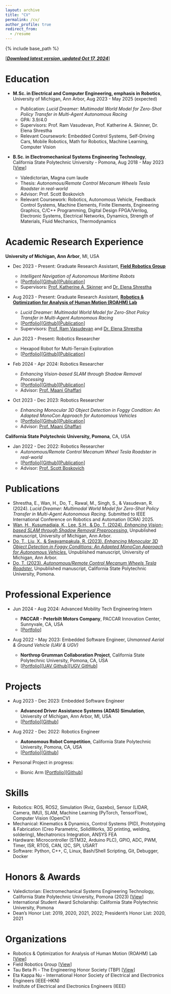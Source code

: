 ```yaml
---
layout: archive
title: "CV"
permalink: /cv/
author_profile: true
redirect_from:
  - /resume
---
```


{% include base_path %}

[[***Download latest version, updated Oct 17, 2024***](/files/TungDo_CurriculumVitae.pdf)]

Education
======
* **M.Sc. in Electrical and Computer Engineering, emphasis in Robotics**, University of Michigan, Ann Arbor, Aug 2023 - May 2025 (expected)
  * Publication: *Lucid Dreamer: Multimodal World Model for Zero-Shot Policy Transfer in Multi-Agent Autonomous Racing*
  * GPA: 3.9/4.0
  * Supervisors: Prof. Ram Vasudevan, Prof. Katherine A. Skinner, Dr. Elena Shrestha
  * Relevant Coursework: Embedded Control Systems, Self-Driving Cars, Mobile Robotics, Math for Robotics, Machine Learning, Computer Vision

* **B.Sc. in Electromechanical Systems Engineering Technology**, California State Polytechnic University - Pomona, Aug 2018 - May 2023 [[View](/images/eDiploma_official_.pdf)]
  * Valedictorian, Magna cum laude
  * Thesis: *Autonomous/Remote Control Mecanum Wheels Tesla Roadster in real-world*
  * Advisor: Prof. Scott Boskovich
  * Relevant Coursework: Robotics, Autonomous Vehicle, Feedback Control Systems, Machine Elements, Finite Elements, Engineering Graphics, C/C++ Programming, Digital Design FPGA/Verilog, Electronic Systems, Electrical Networks, Dynamics, Strength of Materials, Fluid Mechanics, Thermodynamics
<!-- * Ph.D in Version Control Theory, GitHub University, 2018 (expected) -->

Academic Research Experience
======
**University of Michigan, Ann Arbor**, MI, USA
* Dec 2023 - Present: Graduate Research Assistant, [**Field Robotics Group**](https://fieldrobotics.engin.umich.edu/team)
  * *Intelligent Navigation of Autonomous Maritime Robots*
  * [[Portfolio](https://sontung1010.github.io/portfolio/2024-04-25-portfolio/)][[Github]()][[Publication]()]
  * Supervisors: [Prof. Katherine A. Skinner](https://fieldrobotics.engin.umich.edu/team) and [Dr. Elena Shrestha](https://www.linkedin.com/in/elena-shrestha/)


* Aug 2023 - Present: Graduate Research Assistant, [**Robotics & Optimization for Analysis of Human Motion (ROAHM) Lab**](https://www.roahmlab.com/)
  * *Lucid Dreamer: Multimodal World Model for Zero-Shot Policy Transfer in Multi-Agent Autonomous Racing*
  * [[Portfolio](https://sontung1010.github.io/portfolio/2024-04-25-portfolio/)][[Github]()][[Publication]()]
  * Supervisors: [Prof. Ram Vasudevan](https://www.roahmlab.com/ram-personal) and [Dr. Elena Shrestha](https://www.linkedin.com/in/elena-shrestha/)

* Jun 2023 - Present: Robotics Researcher
  * Hexapod Robot for Multi-Terrain Exploration 
  * [[Portfolio](https://sontung1010.github.io/portfolio/2024-04-20-portfolio/)][[Github]()][[Publication]()]

* Feb 2024 - Apr 2024: Robotics Researcher
  * *Enhancing Vision-based SLAM through Shadow Removal Processing* 
  * [[Portfolio](https://sontung1010.github.io/portfolio/2024-04-19-portfolio/)][[Github](https://github.com/dyingplant/mobrob11)][[Publication](https://sontung1010.github.io/publication/2024-04-19-Enhancing-Vision-based-SLAM-through-Shadow-Removal-Processing)]
  * Advisor: [Prof. Maani Ghaffari](https://name.engin.umich.edu/people/ghaffari-maani/)

* Oct 2023 - Dec 2023: Robotics Researcher
  * *Enhancing Monocular 3D Object Detection in Foggy Condition: An Adapted MonoCon Approach for Autonomous Vehicles* 
  * [[Portfolio](https://sontung1010.github.io/portfolio/2023-12-12-portfolio/)][[Github](https://github.com/sontung1010/MonoCon-Monocular_3D_Object_Detection)][[Publication](https://sontung1010.github.io/publication/2023-12-10-Enhancing-Monocular-3D-Object-Detection-in-Foggy-Conditions)]
  * Advisor: [Prof. Maani Ghaffari](https://name.engin.umich.edu/people/ghaffari-maani/)

<!-- * 1/2023-4/2023: Researcher
  * FPGA Toolchain for MacOS [[Portfolio](https://sontung1010.github.io/portfolio/2023-04-16-portfolio/)][[MacOS Toolchain Github](https://github.com/sontung1010/MacOS-FPGA-Toolchain)][[Training GitHub](https://github.com/sontung1010/Courses-Training/tree/CPP_FPGA)] -->

**California State Polytechnic University, Pomona**, CA, USA
* Jan 2022 - Dec 2022: Robotics Researcher
  * *Autonomous/Remote Control Mecanum Wheel Tesla Roadster in real-world*
  * [[Portfolio](https://sontung1010.github.io/portfolio/2022-12-18-portfolio/)][[Github](https://github.com/sontung1010/Autonomous-Remote-Control-Mecanum-Wheel-Tesla-Roadster)][[Publication](https://sontung1010.github.io/publication/2023-12-14-Autonomous-RC_Mecanum_Wheels_Tesla_Roadster)]
  * Advisor: [Prof. Scott Boskovich](https://www.linkedin.com/in/scott-boskovich-phd-aa55b91/)


Publications
======
*	Shrestha, E., Wan, H., Do, T., Rawal, M., Singh, S., & Vasudevan, R. (2024). *Lucid Dreamer: Multimodal World Model for Zero-Shot Policy Transfer in Multi-Agent Autonomous Racing.* Submitted to IEEE International Conference on Robotics and Automation (ICRA) 2025.
*	[Wan, H., Kusumadjaja, K., Lee, S.H., & Do, T. (2024). *Enhancing Vision-based SLAM through Shadow Removal Preprocessing.*](https://sontung1010.github.io/publication/2024-04-19-Enhancing-Vision-based-SLAM-through-Shadow-Removal-Processing) Unpublished manuscript, University of Michigan, Ann Arbor.
*	[Do, T., Liu, X., & Swayampakula, R. (2023). *Enhancing Monocular 3D Object Detection in Foggy Conditions: An Adapted MonoCon Approach for Autonomous Vehicles.*](https://sontung1010.github.io/publication/2023-12-10-Enhancing-Monocular-3D-Object-Detection-in-Foggy-Conditions) Unpublished manuscript, University of Michigan, Ann Arbor.
*	[Do, T. (2023). *Autonomous/Remote Control Mecanum Wheels Tesla Roadster.*](https://sontung1010.github.io/publication/2023-12-14-Autonomous-RC_Mecanum_Wheels_Tesla_Roadster) Unpublished manuscript, California State Polytechnic University, Pomona.


Professional Experience
======
* Jun 2024 - Aug 2024: Advanced Mobility Tech Engineering Intern
  * **PACCAR - Peterbilt Motors Company**, PACCAR Innovation Center, Sunnyvale, CA, USA
  * [[Portfolio](https://sontung1010.github.io/portfolio/2024-08-20-portfolio/)]

* Aug 2022 - May 2023: Embedded Software Engineer, *Unmanned Aerial & Ground Vehicle (UAV & UGV)*
  * **Northrop Grumman Collaboration Project**, California State Polytechnic University, Pomona, CA, USA
  * [[Portfolio](https://sontung1010.github.io/portfolio/2023-05-29-portfolio/)][[UAV Github](https://github.com/sontung1010/Northrop_Grumman_UAV)][[UGV GitHub](https://github.com/sontung1010/Northrop_Grumman_UGV)]

<!-- * 5/2022-8/2022: Embedded Software Developer Intern 
  * FPT USA Corp. [[Github](https://github.com/sontung1010/FPT_USA_Intern_Roku_Development)]

* 5/2021-7/2021: Software Development Intern
  * Rakuna [[Github](https://github.com/sontung1010/Rakuna_Intern_Web_Development)]

* 9/2020-1/2021: Teaching Assistant
  * Prestige English Center  -->

Projects
======
* Aug 2023 - Dec 2023: Embedded Software Engineer
  * **Advanced Driver Assistance Systems (ADAS) Simulation**, University of Michigan, Ann Arbor, MI, USA
  * [[Portfolio](https://sontung1010.github.io/portfolio/2023-12-11-portfolio/)][[Github](https://github.com/sontung1010/Courses-Training/tree/UMich_Embedded_Control_Systems)]

* Aug 2022 - Dec 2022: Robotics Engineer
  * **Autonomous Robot Competition**, California State Polytechnic University, Pomona, CA, USA
  * [[Portfolio](https://sontung1010.github.io/portfolio/2022-12-15-portfolio/)][[Github](https://github.com/sontung1010/Autonomous-Robot-Competition)]

* Personal Project in progress: 
  * Bionic Arm [[Portfolio](https://sontung1010.github.io/portfolio/2023-06-01-portfolio/)][[Github]()]


<!-- * .vim setup [[.vim Github](https://github.com/sontung1010/.vim)][[vim_vscode GitHub](https://github.com/sontung1010/vim_vscode_setup)]
* This whole Portfolio website and special thanks to Minimal Mistakes -->

<!-- * 10/2022: Project Owner
  * Iron Man Helmet [[Portfolio](https://sontung1010.github.io/portfolio/2022-10-10-portfolio/)] -->

<!-- * Mini Projects [[Portfolio](https://sontung1010.github.io/portfolio/2018-08-22-portfolio/)] -->

<!-- Work Experience
======
  <ul>{% for post in site.portfolio reversed %}
    {% include archive-single-cv.html %}
  {% endfor %}</ul> -->
 
Skills
======
* Robotics: ROS, ROS2, Simulation (Rviz, Gazebo), Sensor (LIDAR, Camera, IMU), SLAM, Machine Learning (PyTorch, TensorFlow), Computer Vision (OpenCV)
* Mechanical: Kinematics & Dynamics, Control Systems (PID), Prototyping & Fabrication (Creo Parametric, SolidWorks, 3D printing, welding, soldering), Mechatronics Integration, ANSYS FEA
* Hardware: Microcontroller (STM32, Arduino PLC), GPIO, ADC, PWM, Timer, ISR, RTOS, CAN, I2C, SPI, USART
* Software: Python, C++, C, Linux, Bash/Shell Scripting, Git, Debugger, Docker


  
<!-- Talks
======
  <ul>{% for post in site.talks %}
    {% include archive-single-talk-cv.html %}
  {% endfor %}</ul>
  

Teaching
======
  <ul>{% for post in site.teaching %}
    {% include archive-single-cv.html %}
  {% endfor %}</ul>
  
Service and leadership
======
* Currently signed in to 43 different slack teams -->

Honors & Awards
======

* Valedictorian: Electromechanical Systems Engineering Technology, California State Polytechnic University, Pomona (2023) [[View](https://sontung1010.github.io/posts/2023/04/14/blog-post-1/)]
* International Student Award Scholarship: California State Polytechnic University, Pomona
* Dean’s Honor List: 2019, 2020, 2021, 2022; President’s Honor List: 2020, 2021

Organizations
======
* Robotics & Optimization for Analysis of Human Motion (ROAHM) Lab [[View](https://www.roahmlab.com/)]
* Field Robotics Group [[View](https://fieldrobotics.engin.umich.edu/team)]
* Tau Beta Pi - The Engineering Honor Society (TBP) [[View](https://sontung1010.github.io/posts/2022/05/10/blog-post-1/)]
* Eta Kappa Nu - International Honor Society of Electrical and Electronics Engineers (IEEE-HKN)
* Institute of Electrical and Electronics Engineers (IEEE)

